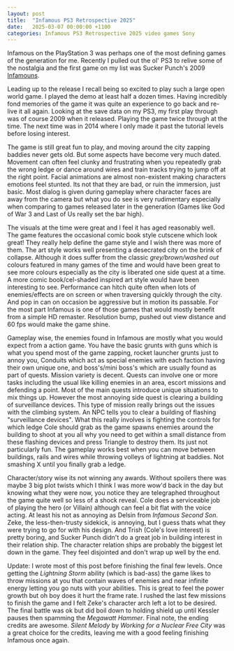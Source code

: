 ```yaml
---
layout: post
title:  "Infamous PS3 Retrospective 2025"
date:   2025-03-07 00:00:00 +1100
categories: Infamous PS3 Retrospective 2025 video games Sony
---
```


Infamous on the PlayStation 3 was perhaps one of the most defining games of the generation for me.
Recently I pulled out the ol' PS3 to relive some of the nostalgia and the first game on my list was Sucker Punch's 2009 [Infamouns](https://en.wikipedia.org/wiki/Infamous_(video_game)).

Leading up to the release I recall being so excited to play such a large open world game. I played the demo at least half a dozen times. Having incredibly fond memories of the game it was quite an experience to go back and re-live it all again. Looking at the save data on my PS3, my first play through was of course 2009 when it released. Playing the game twice through at the time. The next time was in 2014 where I only made it past the tutorial levels before losing interest.

The game is still great fun to play, and moving around the city zapping baddies never gets old. But some aspects have become very much dated. Movement can often feel clunky and frustrating when you repeatedly grab the wrong ledge or dance around wires and train tracks trying to jump off at the right point. Facial animations are almost non-existent making characters emotions feel stunted. Its not that they are bad, or ruin the immersion, just basic. Most dialog is given during gameplay where character faces are away from the camera but what you do see is very rudimentary especially when comparing to games released later in the generation (Games like God of War 3 and Last of Us really set the bar high).

The visuals at the time were great and I feel it has aged reasonably well. The game features the occasional comic book style cutscene which look great! They really help define the game style and I wish there was more of them. The art style works well presenting a desecrated city on the brink of collapse. Although it does suffer from the classic *grey/brown/washed out* colours featured in many games of the time and would have been great to see more colours especially as the city is liberated one side quest at a time. A more comic book/cel-shaded inspired art style would have been interesting to see. Performance can hitch quite often when lots of enemies/effects are on screen or when traversing quickly through the city. And pop in can on occasion be aggressive but in motion its passable. For the most part Infamous is one of those games that would mostly benefit from a simple HD remaster. Resolution bump, pushed out view distance and 60 fps would make the game shine.

Gameplay wise, the enemies found in Infamous are mostly what you would expect from a action game. You have the basic grunts with guns which is what you spend most of the game zapping, rocket launcher grunts just to annoy you, Conduits which act as special enemies with each faction having their own unique one, and boss's/mini boss's which are usually found as part of quests. Mission variety is decent. Quests can involve one or more tasks including the usual like killing enemies in an area, escort missions and defending a point. Most of the main quests introduce unique situations to mix things up. However the most annoying side quest is clearing a building of surveillance devices. This type of mission really brings out the issues with the climbing system. An NPC tells you to clear a building of flashing "surveillance devices". What this really involves is fighting the controls for which ledge Cole should grab as the game spawns enemies around the building to shoot at you all why you need to get within a small distance from these flashing devices and press Triangle to destroy them. Its just not particularly fun. The gameplay works best when you can move between buildings, rails and wires while throwing volleys of lightning at baddies. Not smashing X until you finally grab a ledge.

Character/story wise its not winning any awards. Without spoilers there was maybe 3 big plot twists which I think I was more wow'd back in the day but knowing what they were now, you notice they are telegraphed throughout the game quite well so less of a shock reveal. Cole does a serviceable job of playing the hero (or Villain) although can feel a bit flat with the voice acting. At least his not as annoying as Delsin from *Infamous Second Son*. Zeke, the less-then-trusty sidekick, is annoying, but I guess thats what they were trying to go for with his design. And Trish (Cole's love interest) is pretty boring, and Sucker Punch didn't do a great job in building interest in their relation ship. The character relation ships are probably the biggest let down in the game. They feel disjointed and don't wrap up well by the end.

Update: I wrote most of this post before finishing the final few levels. Once getting the *Lightning Storm* ability (which is bad-ass) the game likes to throw missions at you that contain waves of enemies and near infinite energy letting you go nuts with your abilities. This is great to feel the power growth but oh boy does it hurt the frame rate. I rushed the last few missions to finish the game and I felt Zeke's character arch left a lot to be desired. The final battle was ok but did boil down to holding shield up until Kessler pauses then spamming the *Megawatt Hammer*. Final note, the ending credits are awesome. *Silent Melody* by *Working for a Nuclear Free City* was a great choice for the credits, leaving me with a good feeling finishing Infamous once again.
